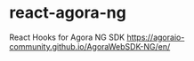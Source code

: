# react-agora-ng
React Hooks for Agora NG SDK https://agoraio-community.github.io/AgoraWebSDK-NG/en/
